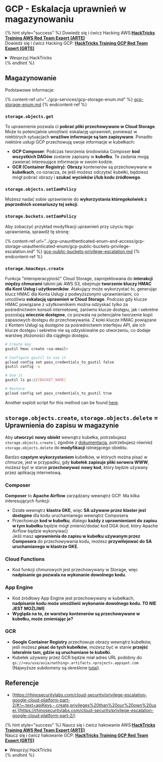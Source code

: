 # GCP - Eskalacja uprawnień w magazynowaniu

{% hint style="success" %}
Dowiedz się i ćwicz Hacking AWS:<img src="/.gitbook/assets/image.png" alt="" data-size="line">[**HackTricks Training AWS Red Team Expert (ARTE)**](https://training.hacktricks.xyz/courses/arte)<img src="/.gitbook/assets/image.png" alt="" data-size="line">\
Dowiedz się i ćwicz Hacking GCP: <img src="/.gitbook/assets/image (2).png" alt="" data-size="line">[**HackTricks Training GCP Red Team Expert (GRTE)**<img src="/.gitbook/assets/image (2).png" alt="" data-size="line">](https://training.hacktricks.xyz/courses/grte)

<details>

<summary>Wesprzyj HackTricks</summary>

* Sprawdź [**plany subskrypcyjne**](https://github.com/sponsors/carlospolop)!
* **Dołącz do** 💬 [**grupy Discord**](https://discord.gg/hRep4RUj7f) lub [**grupy telegramowej**](https://t.me/peass) lub **śledź** nas na **Twitterze** 🐦 [**@hacktricks\_live**](https://twitter.com/hacktricks\_live)**.**
* **Dziel się trikami hakerskimi, przesyłając PR-y do** [**HackTricks**](https://github.com/carlospolop/hacktricks) i [**HackTricks Cloud**](https://github.com/carlospolop/hacktricks-cloud) na githubie.

</details>
{% endhint %}

## Magazynowanie

Podstawowe informacje:

{% content-ref url="../gcp-services/gcp-storage-enum.md" %}
[gcp-storage-enum.md](../gcp-services/gcp-storage-enum.md)
{% endcontent-ref %}

### `storage.objects.get`

To uprawnienie pozwala ci **pobrać pliki przechowywane w Cloud Storage**. Może to potencjalnie umożliwić eskalację uprawnień, ponieważ w niektórych sytuacjach **wrażliwe informacje są tam zapisywane**. Ponadto niektóre usługi GCP przechowują swoje informacje w kubełkach:

* **GCP Composer**: Podczas tworzenia środowiska Composer **kod wszystkich DAGów** zostanie zapisany w **kubełku**. Te zadania mogą zawierać interesujące informacje w swoim kodzie.
* **GCR (Container Registry)**: **Obrazy** kontenerów są przechowywane w **kubełkach**, co oznacza, że jeśli możesz odczytać kubełki, będziesz mógł pobrać obrazy i **szukać wycieków i/lub kodu źródłowego**.

### `storage.objects.setIamPolicy`

Możesz nadać sobie uprawnienie do **wykorzystania któregokolwiek z poprzednich scenariuszy tej sekcji**.

### **`storage.buckets.setIamPolicy`**

Aby zobaczyć przykład modyfikacji uprawnień przy użyciu tego uprawnienia, sprawdź tę stronę:

{% content-ref url="../gcp-unaunthenticated-enum-and-access/gcp-storage-unauthenticated-enum/gcp-public-buckets-privilege-escalation.md" %}
[gcp-public-buckets-privilege-escalation.md](../gcp-unaunthenticated-enum-and-access/gcp-storage-unauthenticated-enum/gcp-public-buckets-privilege-escalation.md)
{% endcontent-ref %}

### `storage.hmacKeys.create`

Funkcja "interoperacyjność" Cloud Storage, zaprojektowana do **interakcji między chmurami** takimi jak AWS S3, obejmuje **tworzenie kluczy HMAC dla Kont Usług i użytkowników**. Atakujący może wykorzystać to, generując klucz HMAC dla Konta Usługi z podwyższonymi uprawnieniami, co umożliwia **eskalację uprawnień w Cloud Storage**. Podczas gdy klucze HMAC powiązane z użytkownikiem można odzyskać tylko za pośrednictwem konsoli internetowej, zarówno klucze dostępu, jak i sekretne pozostają **wiecznie dostępne**, co pozwala na potencjalne tworzenie kopii zapasowych dostępu do przechowywania. Z kolei klucze HMAC powiązane z Kontem Usługi są dostępne za pośrednictwem interfejsu API, ale ich klucze dostępu i sekretne nie są odzyskiwalne po utworzeniu, co dodaje warstwę złożoności dla ciągłego dostępu.
```bash
# Create key
gsutil hmac create <sa-email>

# Configure gsutil to use it
gcloud config set pass_credentials_to_gsutil false
gsutil config -a

# Use it
gsutil ls gs://[BUCKET_NAME]

# Restore
gcloud config set pass_credentials_to_gsutil true
```
Another exploit script for this method can be found [here](https://github.com/RhinoSecurityLabs/GCP-IAM-Privilege-Escalation/blob/master/ExploitScripts/storage.hmacKeys.create.py).

## `storage.objects.create`, `storage.objects.delete` = Uprawnienia do zapisu w magazynie

Aby **utworzyć nowy obiekt** wewnątrz kubełka, potrzebujesz `storage.objects.create` i, zgodnie z [dokumentacją](https://cloud.google.com/storage/docs/access-control/iam-permissions#object\_permissions), potrzebujesz również `storage.objects.delete` do **modyfikacji** istniejącego obiektu.

Bardzo **częstym wykorzystaniem** kubełków, w których można pisać w chmurze, jest w przypadku, gdy **kubełek zapisuje pliki serwera WWW**, możesz być w stanie **przechowywać nowy kod**, który będzie używany przez aplikację internetową.

### Composer

**Composer** to **Apache Airflow** zarządzany wewnątrz GCP. Ma kilka interesujących funkcji:

* Działa wewnątrz **klastra GKE**, więc **SA używane przez klaster jest dostępne** dla kodu uruchamianego wewnątrz Composera
* Przechowuje **kod w kubełku**, dlatego **każdy z uprawnieniami do zapisu w tym kubełku** będzie mógł zmienić/dodać kod DGA (kod, który Apache Airflow będzie wykonywać)\
Jeśli masz **uprawnienia do zapisu w kubełku używanym przez Composera** do przechowywania kodu, możesz **przywilejować do SA uruchamianego w klastrze GKE**.

### Cloud Functions

* Kod funkcji chmurowych jest przechowywany w Storage, więc **nadpisanie go pozwala na wykonanie dowolnego kodu**.

### App Engine

* Kod źródłowy App Engine jest przechowywany w kubełkach, **nadpisanie kodu może umożliwić wykonanie dowolnego kodu. TO NIE JEST MOŻLIWE**
* **Wygląda na to, że warstwy kontenerów są przechowywane w kubełku, może zmieniając je?**

### GCR

* **Google Container Registry** przechowuje obrazy wewnątrz kubełków, jeśli możesz **pisać do tych kubełków**, możesz być w stanie **przejść lateralnie tam, gdzie są uruchamiane te kubełki.**
* Kubełek używany przez GCR będzie miał adres URL podobny do `gs://<eu/usa/asia/nothing>.artifacts.<project>.appspot.com` (Najwyższe subdomeny są określone [tutaj](https://cloud.google.com/container-registry/docs/pushing-and-pulling)).

## **Referencje**

* [https://rhinosecuritylabs.com/cloud-security/privilege-escalation-google-cloud-platform-part-2/#:\~:text=apiKeys.-,create,privileges%20than%20our%20own%20user.](https://rhinosecuritylabs.com/cloud-security/privilege-escalation-google-cloud-platform-part-2/)

{% hint style="success" %}
Naucz się i ćwicz hakowanie AWS:<img src="/.gitbook/assets/image.png" alt="" data-size="line">[**HackTricks Training AWS Red Team Expert (ARTE)**](https://training.hacktricks.xyz/courses/arte)<img src="/.gitbook/assets/image.png" alt="" data-size="line">\
Naucz się i ćwicz hakowanie GCP: <img src="/.gitbook/assets/image (2).png" alt="" data-size="line">[**HackTricks Training GCP Red Team Expert (GRTE)**<img src="/.gitbook/assets/image (2).png" alt="" data-size="line">](https://training.hacktricks.xyz/courses/grte)

<details>

<summary>Wesprzyj HackTricks</summary>

* Sprawdź [**plany subskrypcyjne**](https://github.com/sponsors/carlospolop)!
* **Dołącz do** 💬 [**grupy Discord**](https://discord.gg/hRep4RUj7f) lub [**grupy telegramowej**](https://t.me/peass) lub **śledź** nas na **Twitterze** 🐦 [**@hacktricks\_live**](https://twitter.com/hacktricks\_live)**.**
* **Dziel się trikami hakerskimi, przesyłając PR-y do** [**HackTricks**](https://github.com/carlospolop/hacktricks) i [**HackTricks Cloud**](https://github.com/carlospolop/hacktricks-cloud) github repos.

</details>
{% endhint %}
